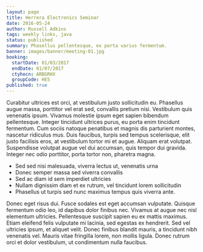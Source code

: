 ```yaml
---
layout: page
title: Herrera Electronics Seminar
date: 2016-05-24
author: Russell Adkins
tags: weekly links, java
status: published
summary: Phasellus pellentesque, ex porta varius fermentum.
banner: images/banner/meeting-01.jpg
booking:
  startDate: 01/03/2017
  endDate: 01/07/2017
  ctyhocn: ARBGRHX
  groupCode: HES
published: true
---
```

Curabitur ultrices est orci, at vestibulum justo sollicitudin eu. Phasellus augue massa, porttitor vel erat sed, convallis pretium nisi. Vestibulum quis venenatis ipsum. Vivamus molestie ipsum eget sapien bibendum pellentesque. Integer tincidunt ultrices purus, eu porta enim tincidunt fermentum. Cum sociis natoque penatibus et magnis dis parturient montes, nascetur ridiculus mus. Duis faucibus, turpis sed tempus scelerisque, elit justo facilisis eros, at vestibulum tortor mi et augue. Aliquam erat volutpat. Suspendisse volutpat augue vel dui accumsan, quis tempor dui gravida. Integer nec odio porttitor, porta tortor non, pharetra magna.

* Sed sed nisi malesuada, viverra lectus ut, venenatis urna
* Donec semper massa sed viverra convallis
* Sed ac diam id sem imperdiet ultricies
* Nullam dignissim diam et ex rutrum, vel tincidunt lorem sollicitudin
* Phasellus ut turpis sed nunc maximus tempus quis viverra ante.

Donec eget risus dui. Fusce sodales est eget accumsan vulputate. Quisque fermentum odio leo, id dapibus dolor finibus nec. Vivamus at augue nec nisl elementum ultricies. Pellentesque suscipit sapien eu ex mattis maximus. Etiam eleifend felis vulputate mi lacinia, sed egestas ex hendrerit. Sed vel ultricies ipsum, et aliquet velit. Donec finibus blandit mauris, a tincidunt nibh venenatis vel. Mauris vitae fringilla lorem, non mollis ligula. Donec rutrum orci et dolor vestibulum, ut condimentum nulla faucibus.
